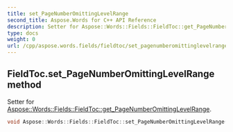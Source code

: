```yaml
---
title: set_PageNumberOmittingLevelRange
second_title: Aspose.Words for C++ API Reference
description: Setter for Aspose::Words::Fields::FieldToc::get_PageNumberOmittingLevelRange. 
type: docs
weight: 0
url: /cpp/aspose.words.fields/fieldtoc/set_pagenumberomittinglevelrange/
---
```

## FieldToc.set_PageNumberOmittingLevelRange method


Setter for [Aspose::Words::Fields::FieldToc::get_PageNumberOmittingLevelRange](./get_pagenumberomittinglevelrange/).

```cpp
void Aspose::Words::Fields::FieldToc::set_PageNumberOmittingLevelRange(const System::String &value)
```

